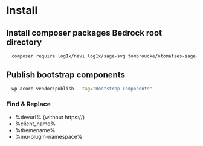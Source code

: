 # Install

## Install composer packages Bedrock root directory
```sh
  composer require log1x/navi log1x/sage-svg tombroucke/otomaties-sage-helper
```

## Publish bootstrap components
```sh
  wp acorn vendor:publish --tag="Bootstrap components"
```

### Find & Replace
- %devurl% (without https://)
- %client_name%
- %themename%
- %mu-plugin-namespace%
